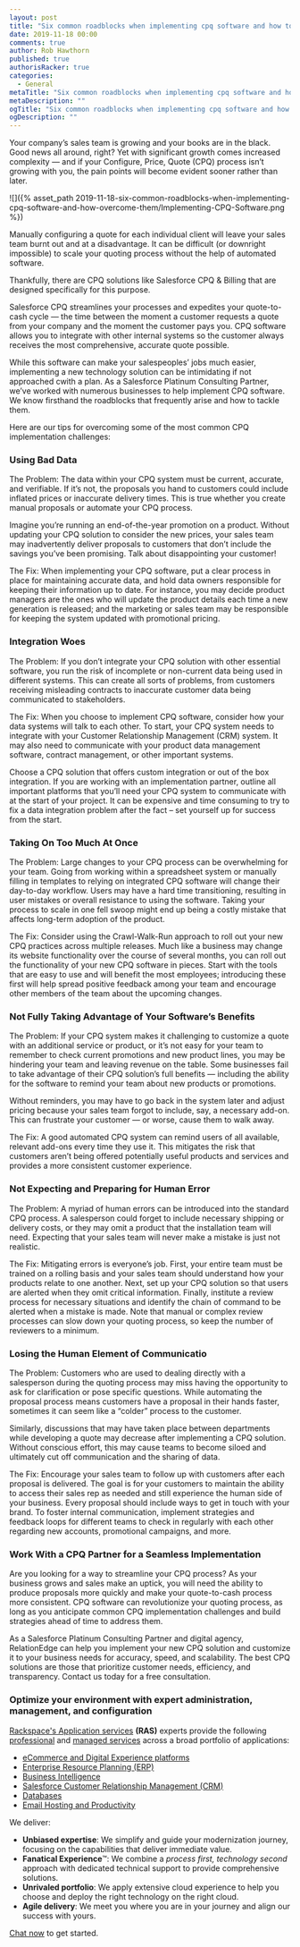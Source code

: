 ```yaml
---
layout: post
title: "Six common roadblocks when implementing cpq software and how to overcome them"
date: 2019-11-18 00:00
comments: true
author: Rob Hawthorn
published: true
authorisRacker: true
categories:
  - General
metaTitle: "Six common roadblocks when implementing cpq software and how to overcome them""
metaDescription: ""
ogTitle: "Six common roadblocks when implementing cpq software and how to overcome them""
ogDescription: ""
---
```


Your company’s sales team is growing and your books are in the black. Good news all around, right? Yet with significant growth comes increased complexity — and if your Configure, Price, Quote (CPQ) process isn’t growing with you, the pain points will become evident sooner rather than later. 
<!-- more -->

![]({% asset_path 2019-11-18-six-common-roadblocks-when-implementing-cpq-software-and-how-overcome-them/Implementing-CPQ-Software.png %})


Manually configuring a quote for each individual client will leave your sales team burnt out and at a disadvantage. It can be difficult (or downright impossible) to scale your quoting process without the help of automated software. 

Thankfully, there are CPQ solutions like Salesforce CPQ & Billing that are designed specifically for this purpose.

Salesforce CPQ streamlines your processes and expedites your quote-to-cash cycle — the time between the moment a customer requests a quote from your company and the moment the customer pays you. CPQ software allows you to integrate with other internal systems so the customer always receives the most comprehensive, accurate quote possible. 

While this software can make your salespeoples’ jobs much easier, implementing a new technology solution can be intimidating if not approached cwith a plan. As a Salesforce Platinum Consulting Partner, we’ve worked with numerous businesses to help implement CPQ software. We know firsthand the roadblocks that frequently arise and how to tackle them. 

Here are our tips for overcoming some of the most common CPQ implementation challenges:

### Using Bad Data

The Problem: The data within your CPQ system must be current, accurate, and verifiable. If it’s not, the proposals you hand to customers could include inflated prices or inaccurate delivery times. This is true whether you create manual proposals or automate your CPQ process.

Imagine you’re running an end-of-the-year promotion on a product. Without updating your CPQ solution to consider the new prices, your sales team may inadvertently deliver proposals to customers that don’t include the savings you’ve been promising. Talk about disappointing your customer!

The Fix: When implementing your CPQ software, put a clear process in place for maintaining accurate data, and hold data owners responsible for keeping their information up to date. For instance, you may decide product managers are the ones who will update the product details each time a new generation is released; and the marketing or sales team may be responsible for keeping the system updated with promotional pricing. 

###  Integration Woes

The Problem: If you don’t integrate your CPQ solution with other essential software, you run the risk of incomplete or non-current data being used in different systems. This can create all sorts of problems, from customers receiving misleading contracts to inaccurate customer data being communicated to stakeholders.

The Fix: When you choose to implement CPQ software, consider how your data systems will talk to each other. To start, your CPQ system needs to integrate with your Customer Relationship Management (CRM) system. It may also need to communicate with your product data management software, contract management, or other important systems. 

Choose a CPQ solution that offers custom integration or out of the box integration. If you are working with an implementation partner, outline all important platforms that you’ll need your CPQ system to communicate with at the start of your project. It can be expensive and time consuming to try to fix a data integration problem after the fact – set yourself up for success from the start. 

### Taking On Too Much At Once

The Problem: Large changes to your CPQ process can be overwhelming for your team. Going from working within a spreadsheet system or manually filling in templates to relying on integrated CPQ software will change their day-to-day workflow. Users may have a hard time transitioning, resulting in user mistakes or overall resistance to using the software. Taking your process to scale in one fell swoop might end up being a costly mistake that affects long-term adoption of the product. 

The Fix: Consider using the Crawl-Walk-Run approach to roll out your new CPQ practices across multiple releases. Much like a business may change its website functionality over the course of several months, you can roll out the functionality of your new CPQ software in pieces. Start with the tools that are easy to use and will benefit the most employees; introducing these first will help spread positive feedback among your team and encourage other members of the team about the upcoming changes.

### Not Fully Taking Advantage of Your Software’s Benefits

The Problem: If your CPQ system makes it challenging to customize a quote with an additional service or product, or it’s not easy for your team to remember to check current promotions and new product lines, you may be hindering your team and leaving revenue on the table. Some businesses fail to take advantage of their CPQ solution’s full benefits — including the ability for the software to remind your team about new products or promotions. 

Without reminders, you may have to go back in the system later and adjust pricing because your sales team forgot to include, say, a necessary add-on. This can frustrate your customer — or worse, cause them to walk away.

The Fix:  A good automated CPQ system can remind users of all available, relevant add-ons every time they use it. This mitigates the risk that customers aren’t being offered potentially useful products and services and provides a more consistent customer experience. 

### Not Expecting and Preparing for Human Error

The Problem: A myriad of human errors can be introduced into the standard CPQ process. A salesperson could forget to include necessary shipping or delivery costs, or they may omit a product that the installation team will need. Expecting that your sales team will never make a mistake is just not realistic.

The Fix: Mitigating errors is everyone’s job. First, your entire team must be trained on a rolling basis and your sales team should understand how your products relate to one another. Next, set up your CPQ solution so that users are alerted when they omit critical information. Finally, institute a review process for necessary situations and identify the chain of command to be alerted when a mistake is made. Note that manual or complex review processes can slow down your quoting process, so keep the number of reviewers to a minimum.

### Losing the Human Element of Communicatio

The Problem: Customers who are used to dealing directly with a salesperson during the quoting process may miss having the opportunity to ask for clarification or pose specific questions. While automating the proposal process means customers have a proposal in their hands faster, sometimes it can seem like a “colder” process to the customer.

Similarly, discussions that may have taken place between departments while developing a quote may decrease after implementing a CPQ solution. Without conscious effort, this may cause teams to become siloed and ultimately cut off communication and the sharing of data.

The Fix: Encourage your sales team to follow up with customers after each proposal is delivered. The goal is for your customers to maintain the ability to access their sales rep as needed and still experience the human side of your business. Every proposal should include ways to get in touch with your brand. To foster internal communication, implement strategies and feedback loops for different teams to check in regularly with each other regarding new accounts, promotional campaigns, and more.

### Work With a CPQ Partner for a Seamless Implementation

Are you looking for a way to streamline your CPQ process? As your business grows and sales make an uptick, you will need the ability to produce proposals more quickly and make your quote-to-cash process more consistent. CPQ software can revolutionize your quoting process, as long as you anticipate common CPQ implementation challenges and build strategies ahead of time to address them. 

As a Salesforce Platinum Consulting Partner and digital agency, RelationEdge can help you implement your new CPQ solution and customize it to your business needs for accuracy, speed, and scalability. The best CPQ solutions are those that prioritize customer needs, efficiency, and transparency. Contact us today for a free consultation. 

### Optimize your environment with expert administration, management, and configuration

[Rackspace's Application services](https://www.rackspace.com/application-management/managed-services)
**(RAS)** experts provide the following [professional](https://www.rackspace.com/application-management/professional-services)
and
[managed services](https://www.rackspace.com/application-management/managed-services) across
a broad portfolio of applications:

- [eCommerce and Digital Experience platforms](https://www.rackspace.com/ecommerce-digital-experience)
- [Enterprise Resource Planning (ERP)](https://www.rackspace.com/erp)
- [Business Intelligence](https://www.rackspace.com/business-intelligence)
- [Salesforce Customer Relationship Management (CRM)](https://www.rackspace.com/salesforce-managed-services)
- [Databases](https://www.rackspace.com/dba-services)
- [Email Hosting and Productivity](https://www.rackspace.com/email-hosting)

We deliver:

- **Unbiased expertise**: We simplify and guide your modernization journey,
focusing on the capabilities that deliver immediate value.
- **Fanatical Experience**&trade;: We combine a *process first, technology second*
approach with dedicated technical support to provide comprehensive solutions.
- **Unrivaled portfolio**: We apply extensive cloud experience to help you
choose and deploy the right technology on the right cloud.
- **Agile delivery**: We meet you where you are in your journey and align
our success with yours.

[Chat now](https://www.rackspace.com/#chat) to get started.